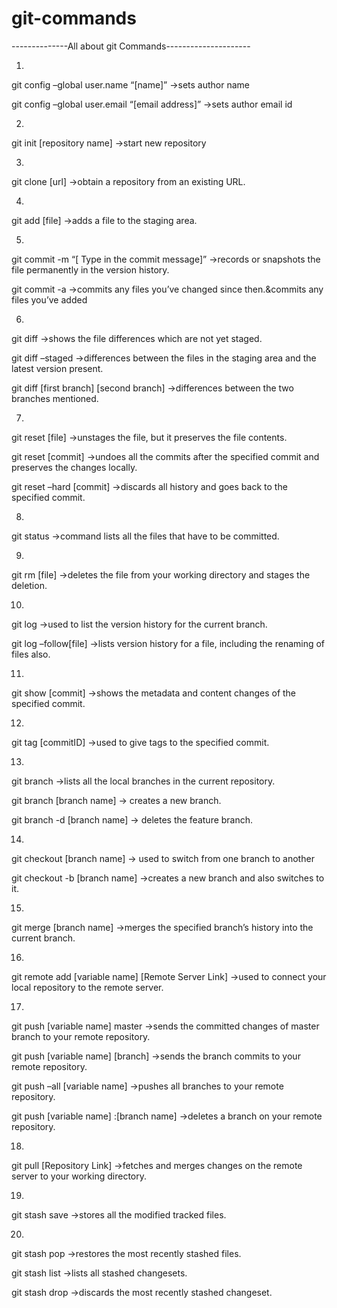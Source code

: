 # git-commands

--------------All about git Commands---------------------

1.
git config –global user.name “[name]” ->sets author name

git config –global user.email “[email address]” ->sets author email id

2.
git init [repository name] ->start new repository

3.
git clone [url] ->obtain a repository from an existing URL.

4.
git add [file] ->adds a file to the staging area.

5.
git commit -m “[ Type in the commit message]” ->records or snapshots the file permanently in the version history.

git commit -a ->commits any files you’ve changed since then.&commits any files you’ve added

6.
git diff ->shows the file differences which are not yet staged.

git diff –staged ->differences between the files in the staging area and the latest version present.

git diff [first branch] [second branch] ->differences between the two branches mentioned.

7.
git reset [file] ->unstages the file, but it preserves the file contents.

git reset [commit] ->undoes all the commits after the specified commit and preserves the changes locally.

git reset –hard [commit] ->discards all history and goes back to the specified commit.

8.
git status ->command lists all the files that have to be committed.

9.
git rm [file] ->deletes the file from your working directory and stages the deletion.

10.
git log ->used to list the version history for the current branch.

git log –follow[file] ->lists version history for a file, including the renaming of files also.

11.
git show [commit] ->shows the metadata and content changes of the specified commit.

12.
git tag [commitID] ->used to give tags to the specified commit.

13.
git branch ->lists all the local branches in the current repository.

git branch [branch name] -> creates a new branch.

git branch -d [branch name] -> deletes the feature branch.

14.
git checkout [branch name] -> used to switch from one branch to another

git checkout -b [branch name] ->creates a new branch and also switches to it.

15.
git merge [branch name] ->merges the specified branch’s history into the current branch.

16.
git remote add [variable name] [Remote Server Link] ->used to connect your local repository to the remote server.

17.
git push [variable name] master ->sends the committed changes of master branch to your remote repository.

git push [variable name] [branch] ->sends the branch commits to your remote repository.

git push –all [variable name] ->pushes all branches to your remote repository.

git push [variable name] :[branch name] ->deletes a branch on your remote repository.

18.
git pull [Repository Link] ->fetches and merges changes on the remote server to your working directory.

19.
git stash save ->stores all the modified tracked files.

20.
git stash pop ->restores the most recently stashed files.

git stash list ->lists all stashed changesets.

git stash drop ->discards the most recently stashed changeset.
